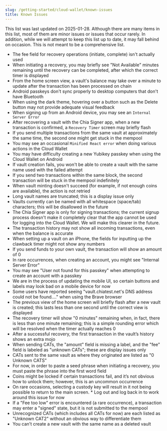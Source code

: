 ```yaml
---
slug: /getting-started/cloud-wallet/known-issues
title: Known Issues
---
```


This list was last updated on 2025-01-28. Although there are many items in this list, most of them are minor issues or issues that occur rarely. In addition, while we will attempt to keep this list up to date, it may fall behind on occasion. This is not meant to be a comprehensive list.

- The fee field for recovery operations (initiate, complete) isn't actually used
- When initiating a recovery, you may briefly see "Not Available" minutes remaining until the recovery can be completed, after which the correct timer is displayed
- From the home screen view, a vault's balance may take over a minute to update after the transaction has been processed on chain
- Android passkeys don't sync properly to desktop computers that don't have Bluetooth
- When using the dark theme, hovering over a button such as the Delete button may not provide adequate visual feedback
- When signing up from an Android device, you may see an `Internal Server Error`
- After recovering a vault with the Chia Signer app, when a new transaction is confirmed, a `Recovery Timer` screen may briefly flash
- If you send multiple transactions from the same vault at approximately the same time, the second one might get stuck in the mempool
- You may see an occasional `Minified React error` when doing various actions in the Cloud Wallet
- You may have difficulty creating a new Yubikey passkey when using the Cloud Wallet on Android
- If vault creation fails, you won't be able to create a vault with the same name used with the failed attempt
- If you send two transactions within the same block, the second transaction will be stuck in the mempool indefinitely
- When vault minting doesn't succeed (for example, if not enough coins are available), the action is not retried
- Long vault names are truncated; this is a display issue only
- Vaults currently can be named with all whitespace (space/tab) characters; this will be disallowed in the future
- The Chia Signer app is only for signing transactions; the current signup process doesn't make it completely clear that the app cannot be used for logging into the Cloud Wallet. We will make this clearer in the future.
- The transaction history may not show all incoming transactions, even when the balance is accurate
- When setting up a vault on an iPhone, the fields for inputting up the clawback timer might not show any numbers
- If you send funds to your own vault, the transaction will show an amount of 0
- In rare occurrences, when creating an account, you might see "Internal Server Error"
- You may see "User not found for this passkey" when attempting to create an account with a passkey
- We are in the process of updating the mobile UI, so certain buttons and labels may look bad on a mobile device for now
- Some users have reported seeing "vault.chiatest.net's DNS address could not be found...." when using the Brave browser
- The previous view of the home screen will briefly flash after a new vault is created; this lasts less than one second until the correct view is displayed
- The recovery timer will show "0 minutes" remaining when, in fact, there is less than one minute remaining; this is a simple rounding error which will be resolved when the timer actually reaches 0
- After a successful recovery, the first transaction in the vault’s history shows an extra mojo
- When sending CATs, the "amount" field is missing a label, and the "fee" field is labeled as "unknown CATs"; these are display issues only
- CATs sent to the same vault as where they originated are listed as "0 Unknown CATS"
- For now, in order to paste a seed phrase when initiating a recovery, you must paste the phrase into the first word field
- Coins might be locked if certain transactions fail, and it’s not obvious how to unlock them; however, this is an uncommon occurrence
- On rare occasions, selecting a custody key will result in it not being possible to return to the main screen. \* Log out and log back in to work around this issue for now
- If a "Fee too low" error is encountered (a rare occurrence), a transaction may enter a "signed" state, but it is not submitted to the mempool
- Unrecognized CATs (which includes all CATs for now) are each listed as "Unknown CAT2" without an obvious way to differentiate them
- You can’t create a new vault with the same name as a deleted vault